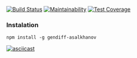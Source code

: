 [![Build Status](https://travis-ci.com/mikhailasalkhanov/project-lvl2-s463.svg?branch=master)](https://travis-ci.com/mikhailasalkhanov/project-lvl2-s463) [![Maintainability](https://api.codeclimate.com/v1/badges/b8b40c4622c155bd7be4/maintainability)](https://codeclimate.com/github/mikhailasalkhanov/project-lvl2-s463/maintainability) [![Test Coverage](https://api.codeclimate.com/v1/badges/b8b40c4622c155bd7be4/test_coverage)](https://codeclimate.com/github/mikhailasalkhanov/project-lvl2-s463/test_coverage)


### Instalation
`npm install -g gendiff-asalkhanov`

[![asciicast](https://asciinema.org/a/hiuJ22Z25tOYGBglNrAdUrAGM.svg)](https://asciinema.org/a/hiuJ22Z25tOYGBglNrAdUrAGM)
